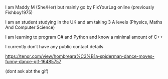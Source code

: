 I am Maddy M (She/Her) but mainly go by FixYourLag online (previously Fishboy1975)

I am an student studying in the UK and am taking 3 A levels (Physics, Maths And Computer Science)

I am learning to program C# and Python and know a minimal amount of C++

I currently don’t have any public contact details



https://tenor.com/view/hombreara%C3%B1a-spiderman-dance-moves-funny-dance-gif-16485757

(dont ask abt the gif)
